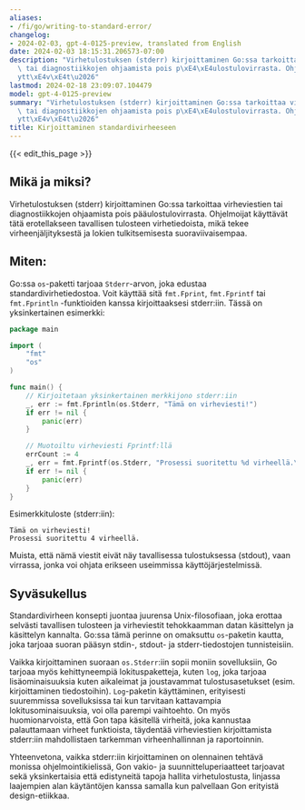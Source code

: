 ```yaml
---
aliases:
- /fi/go/writing-to-standard-error/
changelog:
- 2024-02-03, gpt-4-0125-preview, translated from English
date: 2024-02-03 18:15:31.206573-07:00
description: "Virhetulostuksen (stderr) kirjoittaminen Go:ssa tarkoittaa virheviestien\
  \ tai diagnostiikkojen ohjaamista pois p\xE4\xE4ulostulovirrasta. Ohjelmoijat k\xE4\
  ytt\xE4v\xE4t\u2026"
lastmod: 2024-02-18 23:09:07.104479
model: gpt-4-0125-preview
summary: "Virhetulostuksen (stderr) kirjoittaminen Go:ssa tarkoittaa virheviestien\
  \ tai diagnostiikkojen ohjaamista pois p\xE4\xE4ulostulovirrasta. Ohjelmoijat k\xE4\
  ytt\xE4v\xE4t\u2026"
title: Kirjoittaminen standardivirheeseen
---
```


{{< edit_this_page >}}

## Mikä ja miksi?

Virhetulostuksen (stderr) kirjoittaminen Go:ssa tarkoittaa virheviestien tai diagnostiikkojen ohjaamista pois pääulostulovirrasta. Ohjelmoijat käyttävät tätä erotellakseen tavallisen tulosteen virhetiedoista, mikä tekee virheenjäljityksestä ja lokien tulkitsemisesta suoraviivaisempaa.

## Miten:

Go:ssa `os`-paketti tarjoaa `Stderr`-arvon, joka edustaa standardivirhetiedostoa. Voit käyttää sitä `fmt.Fprint`, `fmt.Fprintf` tai `fmt.Fprintln` -funktioiden kanssa kirjoittaaksesi stderr:iin. Tässä on yksinkertainen esimerkki:

```go
package main

import (
    "fmt"
    "os"
)

func main() {
    // Kirjoitetaan yksinkertainen merkkijono stderr:iin
    _, err := fmt.Fprintln(os.Stderr, "Tämä on virheviesti!")
    if err != nil {
        panic(err)
    }

    // Muotoiltu virheviesti Fprintf:llä
    errCount := 4
    _, err = fmt.Fprintf(os.Stderr, "Prosessi suoritettu %d virheellä.\n", errCount)
    if err != nil {
        panic(err)
    }
}
```

Esimerkkituloste (stderr:iin):
```
Tämä on virheviesti!
Prosessi suoritettu 4 virheellä.
```

Muista, että nämä viestit eivät näy tavallisessa tulostuksessa (stdout), vaan virrassa, jonka voi ohjata erikseen useimmissa käyttöjärjestelmissä.

## Syväsukellus

Standardivirheen konsepti juontaa juurensa Unix-filosofiaan, joka erottaa selvästi tavallisen tulosteen ja virheviestit tehokkaamman datan käsittelyn ja käsittelyn kannalta. Go:ssa tämä perinne on omaksuttu `os`-paketin kautta, joka tarjoaa suoran pääsyn stdin-, stdout- ja stderr-tiedostojen tunnisteisiin.

Vaikka kirjoittaminen suoraan `os.Stderr`:iin sopii moniin sovelluksiin, Go tarjoaa myös kehittyneempiä lokituspaketteja, kuten `log`, joka tarjoaa lisäominaisuuksia kuten aikaleimat ja joustavammat tulostusasetukset (esim. kirjoittaminen tiedostoihin). `Log`-paketin käyttäminen, erityisesti suuremmissa sovelluksissa tai kun tarvitaan kattavampia lokitusominaisuuksia, voi olla parempi vaihtoehto. On myös huomionarvoista, että Gon tapa käsitellä virheitä, joka kannustaa palauttamaan virheet funktioista, täydentää virheviestien kirjoittamista stderr:iin mahdollistaen tarkemman virheenhallinnan ja raportoinnin.

Yhteenvetona, vaikka stderr:iin kirjoittaminen on olennainen tehtävä monissa ohjelmointikielissä, Gon vakio- ja suunnitteluperiaatteet tarjoavat sekä yksinkertaisia että edistyneitä tapoja hallita virhetulostusta, linjassa laajempien alan käytäntöjen kanssa samalla kun palvellaan Gon erityistä design-etiikkaa.
